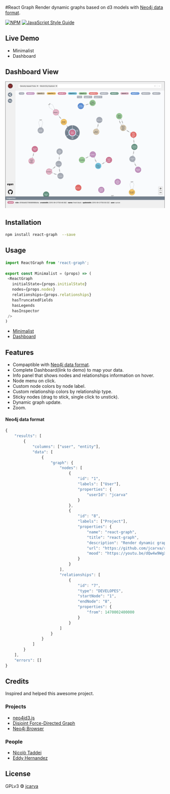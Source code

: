 <!---![node](./media/react-graph.png) -->
#React Graph
Render dynamic graphs based on d3 models with [Neo4j data format](#neo4j-data-format).

[![NPM](https://img.shields.io/npm/v/react-graph.svg)](https://www.npmjs.com/package/react-graph) [![JavaScript Style Guide](https://img.shields.io/badge/code_style-standard-brightgreen.svg)](https://standardjs.com)

## Live Demo
 - Minimalist
 - Dashboard
 
 ## Dashboard View
![node](./media/screenshot.png)

## Installation

```bash
npm install react-graph  --save
```

## Usage

```js
import ReactGraph from 'react-graph';

export const Minimalist = (props) => (
 <ReactGraph
   initialState={props.initialState}
   nodes={props.nodes}
   relationships={props.relationships}
   hasTruncatedFields
   hasLegends
   hasInspector
 />
)
```
 - [Minimalist](https://github.com/jcarva/react-graph/tree/main/example/src/Minimalist.tsx)
 - [Dashboard](https://github.com/jcarva/react-graph/tree/main/example/src/Dashboard.tsx) 

## Features

* Compaptible with [Neo4j data format](#neo4j-data-format).
* Complete Dashboard(link to demo) to map your data.
* Info panel that shows nodes and relationships information on hover.
* Node menu on click.
* Custom node colors by node label. 
* Custom relationship colors by relationship type.
* Sticky nodes (drag to stick, single click to unstick).
* Dynamic graph update.   
* Zoom.
 
#### Neo4j data format
```js
{
    "results": [
        {
            "columns": ["user", "entity"],
            "data": [
                {
                    "graph": {
                        "nodes": [
                            {
                                "id": "1",
                                "labels": ["User"],
                                "properties": {
                                    "userId": "jcarva"
                                }
                            },
                            {
                                "id": "8",
                                "labels": ["Project"],
                                "properties": {
                                    "name": "react-graph",
                                    "title": "react-graph",
                                    "description": "Render dynamic graphs based on d3 models with Neo4j data format.",
                                    "url": "https://github.com/jcarva/react-graph",
                                    "mood": "https://youtu.be/dQw4w9WgXcQ"
                                }
                            }
                        ],
                        "relationships": [
                            {
                                "id": "7",
                                "type": "DEVELOPES",
                                "startNode": "1",
                                "endNode": "8",
                                "properties": {
                                    "from": 1470002400000
                                }
                            }
                        ]
                    }
                }
            ]
        }
    ],
    "errors": []
}
```
## Credits
Inspired and helped this awesome project.

### Projects
  - [neo4jd3.js](https://github.com/eisman/neo4jd3)
  - [Disjoint Force-Directed Graph](https://observablehq.com/@d3/disjoint-force-directed-graph)
  - [Neo4j Browser](https://github.com/taddei)
  
### People
  - [Nicolò Taddei](https://github.com/taddei)
  - [Eddy Hernandez](https://github.com/eddywashere)

## License

GPLv3 &#127279; [jcarva](https://github.com/jcarva/react-graph/blob/main/LICENSE)
